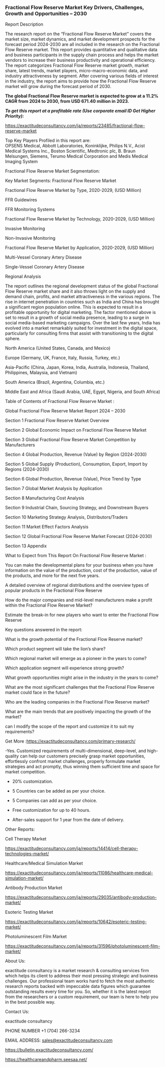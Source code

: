 ### Fractional Flow Reserve Market Key Drivers, Challenges, Growth and Opportunities – 2030

Report Description

The research report on the “Fractional Flow Reserve Market” covers the market size, market dynamics, and market development prospects for the forecast period 2024-2030 are all included in the research on the Fractional Flow Reserve market. This report provides quantitative and qualitative data and business participants in the supply chain process and helps the market vendors to increase their business productivity and operational efficiency. The report categorizes Fractional Flow Reserve market growth, market share, latest trends, market players, micro-macro-economic data, and industry attractiveness by segment. After covering various fields of interest in the industry, the report aims to provide how the Fractional Flow Reserve market will grow during the forecast period of 2030.

**The global Fractional Flow Reserve market is expected to grow at a 11.2% CAGR from 2024 to 2030, from USD 671.40 million in 2023.**

***To get this report at a profitable rate (Use corporate email ID Get Higher Priority):***

https://exactitudeconsultancy.com/ja/reports/23485/fractional-flow-reserve-market

Top Key Players Profiled in this report are:                                                                               
OPSENS Medical, Abbott Laboratories, Koninklijke, Philips N.V., Acist Medical Systems Inc., Boston Scientific, Medtronic plc, B. Braun Melsungen, Siemens, Terumo Medical Corporation and Medis Medical Imaging System

Fractional Flow Reserve Market Segmentation:

Key Market Segments: Fractional Flow Reserve Market

Fractional Flow Reserve Market by Type, 2020-2029, (USD Million)

FFR Guidewires

FFR Monitoring Systems

Fractional Flow Reserve Market by Technology, 2020-2029, (USD Million)

Invasive Monitoring

Non-Invasive Monitoring

Fractional Flow Reserve Market by Application, 2020-2029, (USD Million)

Multi-Vessel Coronary Artery Disease

Single-Vessel Coronary Artery Disease

Regional Analysis

The report outlines the regional development status of the global Fractional Flow Reserve market share and it also throws light on the supply and demand chain, profits, and market attractiveness in the various regions. The rise in internet penetration in countries such as India and China has brought a significant region population online. This is expected to result in a profitable opportunity for digital marketing. The factor mentioned above is set to result in a growth of social media presence, leading to a surge in social media-based marketing campaigns. Over the last few years, India has evolved into a market remarkably suited for investment in the digital space, particularly for consulting firms that assist with transitioning to the digital sphere.

North America (United States, Canada, and Mexico)

Europe (Germany, UK, France, Italy, Russia, Turkey, etc.)

Asia-Pacific (China, Japan, Korea, India, Australia, Indonesia, Thailand, Philippines, Malaysia, and Vietnam)

South America (Brazil, Argentina, Columbia, etc.)

Middle East and Africa (Saudi Arabia, UAE, Egypt, Nigeria, and South Africa)

Table of Contents of Fractional Flow Reserve Market :

Global Fractional Flow Reserve Market Report 2024 – 2030

Section 1 Fractional Flow Reserve Market Overview

Section 2 Global Economic Impact on Fractional Flow Reserve Market

Section 3 Global Fractional Flow Reserve Market Competition by Manufacturers

Section 4 Global Production, Revenue (Value) by Region (2024-2030)

Section 5 Global Supply (Production), Consumption, Export, Import by Regions (2024-2030)

Section 6 Global Production, Revenue (Value), Price Trend by Type

Section 7 Global Market Analysis by Application

Section 8 Manufacturing Cost Analysis

Section 9 Industrial Chain, Sourcing Strategy, and Downstream Buyers

Section 10 Marketing Strategy Analysis, Distributors/Traders

Section 11 Market Effect Factors Analysis

Section 12 Global Fractional Flow Reserve Market Forecast (2024-2030)

Section 13 Appendix

What to Expect from This Report On Fractional Flow Reserve Market :

You can make the developmental plans for your business when you have information on the value of the production, cost of the production, value of the products, and more for the next five years.

A detailed overview of regional distributions and the overview types of popular products in the Fractional Flow Reserve

How do the major companies and mid-level manufacturers make a profit within the Fractional Flow Reserve Market?

Estimate the break-in for new players who want to enter the Fractional Flow Reserve

Key questions answered in the report:

What is the growth potential of the Fractional Flow Reserve market?

Which product segment will take the lion’s share?

Which regional market will emerge as a pioneer in the years to come?

Which application segment will experience strong growth?

What growth opportunities might arise in the industry in the years to come?

What are the most significant challenges that the Fractional Flow Reserve market could face in the future?

Who are the leading companies in the Fractional Flow Reserve market?

What are the main trends that are positively impacting the growth of the market?

can I modify the scope of the report and customize it to suit my requirements?

Get More :https://exactitudeconsultancy.com/primary-research/

-Yes. Customized requirements of multi-dimensional, deep-level, and high-quality can help our customers precisely grasp market opportunities, effortlessly confront market challenges, properly formulate market strategies and act promptly, thus winning them sufficient time and space for market competition.

- 20% customization.

- 5 Countries can be added as per your choice.

- 5 Companies can add as per your choice.

- Free customization for up to 40 hours.

- After-sales support for 1 year from the date of delivery.

Other Reports:

Cell Therapy Market

https://exactitudeconsultancy.com/ja/reports/14414/cell-therapy-technologies-market/

Healthcare/Medical Simulation  Market

https://exactitudeconsultancy.com/ja/reports/11086/healthcare-medical-simulation-market/

Antibody Production Market

https://exactitudeconsultancy.com/ja/reports/29035/antibody-production-market/

Esoteric Testing Market

https://exactitudeconsultancy.com/ja/reports/10642/esoteric-testing-market/

Photoluminescent Film  Market

https://exactitudeconsultancy.com/ja/reports/31596/photoluminescent-film-market/

About Us:

exactitude consultancy is a market research & consulting services firm which helps its client to address their most pressing strategic and business challenges. Our professional team works hard to fetch the most authentic research reports backed with impeccable data figures which guarantee outstanding results every time for you. So, whether it is the latest report from the researchers or a custom requirement, our team is here to help you in the best possible way.

Contact Us:

exactitude consultancy

PHONE NUMBER +1 (704) 266-3234

EMAIL ADDRESS: sales@exactitudeconsultancy.com

https://bulletin.exactitudeconsultancy.com/

https://healthcareandpharm.seesaa.net/
